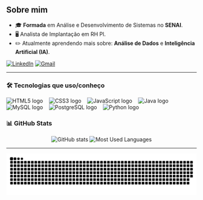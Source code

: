 ## Sobre mim

- 🎓 **Formada** em Análise e Desenvolvimento de Sistemas no **SENAI**.  
- 🖥️ Analista de Implantação em RH Pl.  
- ✏️ Atualmente aprendendo mais sobre: **Análise de Dados** e **Inteligência Artificial (IA)**.

[![LinkedIn](https://img.shields.io/badge/LinkedIn-0077B5?style=for-the-badge&logo=linkedin&logoColor=white)](https://www.linkedin.com/in/daniele-d-920b5a23a)
[![Gmail](https://img.shields.io/badge/Gmail-D14836?style=for-the-badge&logo=gmail&logoColor=white)](mailto:danieledealmeidasilva5@gmail.com)

---

### 🛠️ Tecnologias que uso/conheço

<div align="left">
  <img src="https://cdn.jsdelivr.net/gh/devicons/devicon/icons/html5/html5-plain-wordmark.svg" height="25" alt="HTML5 logo" />
  <img width="8" />
  <img src="https://cdn.jsdelivr.net/gh/devicons/devicon/icons/css3/css3-plain-wordmark.svg" height="25" alt="CSS3 logo" />
  <img width="8" />
  <img src="https://cdn.jsdelivr.net/gh/devicons/devicon/icons/javascript/javascript-plain.svg" height="25" alt="JavaScript logo" />
  <img width="8" />
  <img src="https://cdn.jsdelivr.net/gh/devicons/devicon/icons/java/java-original.svg" height="25" alt="Java logo" />
  <img width="8" />
  <img src="https://cdn.jsdelivr.net/gh/devicons/devicon/icons/mysql/mysql-original.svg" height="25" alt="MySQL logo" />
  <img width="8" />
  <img src="https://cdn.jsdelivr.net/gh/devicons/devicon/icons/postgresql/postgresql-original.svg" height="28" alt="PostgreSQL logo" />
  <img width="8" />
  <img src="https://cdn.jsdelivr.net/gh/devicons/devicon/icons/python/python-original-wordmark.svg" height="28" alt="Python logo" />
</div>

### 📊 GitHub Stats

<div align="center">
  <img align="center" src="https://github-readme-stats-git-masterrstaa-rickstaa.vercel.app/api?username=devdanias&hide_title=true&show_icons=true&include_all_commits=false&count_private=true&line_height=25&hide=issues&bg_color=000&title_color=228B22&text_color=FFF&border_radius=3&border_color=228B22&icon_color=228B22&theme=jolly" alt="GitHub stats" />
  <img align="center" src="https://github-readme-stats-git-masterrstaa-rickstaa.vercel.app/api/top-langs/?username=devdanias&line_height=10&card_width=290&layout=compact&hide_title=false&count_private=true&langs_count=4&show_icons=true&title_color=228B22&hide=html,css&bg_color=000&text_color=8B8B8B&border_radius=3&border_color=228B22" alt="Most Used Languages" />
</div>

---

<picture>
  <source media="(prefers-color-scheme: dark)" srcset="https://raw.githubusercontent.com/mari4souza/mari4souza/output/github-contribution-grid-snake-dark.svg">
  <source media="(prefers-color-scheme: light)" srcset="https://raw.githubusercontent.com/mari4souza/mari4souza/output/github-contribution-grid-snake.svg">
  <img alt="GitHub contribution grid snake animation" src="https://raw.githubusercontent.com/mari4souza/mari4souza/output/github-contribution-grid-snake.svg">
</picture>
